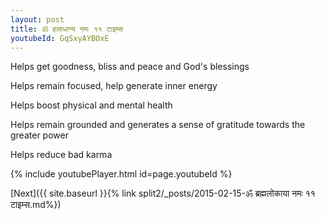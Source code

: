 ```yaml
---
layout: post
title: ॐ हलाधान्य नमः ११ टाइम्स
youtubeId: GqSxyAYBOxE
---
```

 
 
Helps get goodness, bliss and peace and God's blessings
 
Helps remain focused, help generate inner energy 
 
Helps boost physical and mental health 
 
Helps remain grounded and generates a sense of gratitude towards the greater power 
 
Helps reduce bad karma
 
 
 
 


{% include youtubePlayer.html id=page.youtubeId %}
 
[Next]({{ site.baseurl }}{% link  split2/_posts/2015-02-15-ॐ ब्रह्मलोकाया नमः ११ टाइम्स.md%})
 
